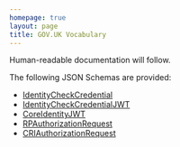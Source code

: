 ```yaml
---
homepage: true
layout: page
title: GOV.UK Vocabulary
---
```


Human-readable documentation will follow.

The following JSON Schemas are provided:

* [IdentityCheckCredential](v1/json-schemas/IdentityCheckCredential.json)
* [IdentityCheckCredentialJWT](v1/json-schemas/IdentityCheckCredentialJWT.json)
* [CoreIdentityJWT](v1/json-schemas/CoreIdentityJWT.json)
* [RPAuthorizationRequest](v1/json-schemas/RPAuthorizationRequest.json)
* [CRIAuthorizationRequest](v1/json-schemas/CRIAuthorizationRequest.json)
